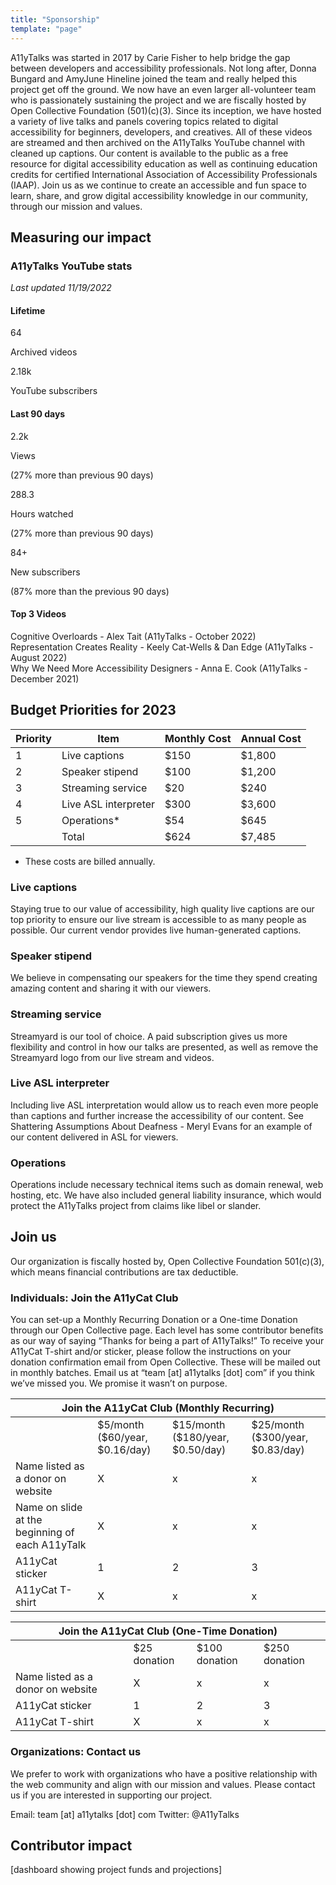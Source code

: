 ```yaml
---
title: "Sponsorship"
template: "page"
---
```

A11yTalks was started in 2017 by Carie Fisher to help bridge the gap between developers and accessibility professionals. Not long after, Donna Bungard and AmyJune Hineline joined the team and really helped this project get off the ground. We now have an even larger all-volunteer team who is passionately sustaining the project and we are fiscally hosted by Open Collective Foundation (501)(c)(3).
Since its inception, we have hosted a variety of live talks and panels covering topics related to digital accessibility for beginners, developers, and creatives. All of these videos are streamed and then archived on the A11yTalks YouTube channel with cleaned up captions.
Our content is available to the public as a free resource for digital accessibility education as well as continuing education credits for certified International Association of Accessibility Professionals (IAAP).
Join us as we continue to create an accessible and fun space to learn, share, and grow digital accessibility knowledge in our community, through our mission and values.

## Measuring our impact

### A11yTalks YouTube stats

*Last updated 11/19/2022*

#### Lifetime
<div class="cards">
  <div class="card">
    <p class="large">64</p>
    <p>Archived videos</p>
  </div>
  <div class="card">
    <p class="large">2.18k</p>
    <p>YouTube subscribers</p>
  </div>
</div>

#### Last 90 days

<div class="cards">
  <div class="card">
    <p class="large">2.2k</p>
    <p>Views</p>
    <p>(27% more than previous 90 days)</p>
  </div>
  <div class="card">
    <p class="large">288.3</p>
    <p>Hours watched</p>
    <p>(27% more than previous 90 days)</p>
  </div>
  <div class="card">
    <p class="large">84+</p>
    <p>New subscribers</p>
    <p>(87% more than the previous 90 days)</p>
  </div>
</div>

<h4 class="centered">Top 3 Videos</h4>
<div class="cards">
  <div class="card inverse">Cognitive Overloards - Alex Tait (A11yTalks - October 2022)</div>
  <div class="card inverse">Representation Creates Reality - Keely Cat-Wells & Dan Edge (A11yTalks - August 2022)</div>
  <div class="card inverse">Why We Need More Accessibility Designers - Anna E. Cook (A11yTalks - December 2021)</div>
</div>

## Budget Priorities for 2023

| Priority | Item | Monthly Cost | Annual Cost |
| -------- | ---- | ------------ | ----------- |
| 1 | Live captions | $150 | $1,800 |
| 2 | Speaker stipend | $100 | $1,200 |
| 3 | Streaming service | $20 | $240 |
| 4 | Live ASL interpreter | $300 | $3,600 |
| 5 | Operations* | $54 | $645 |
| | Total | $624 | $7,485 |
* These costs are billed annually.

### Live captions

Staying true to our value of accessibility, high quality live captions are our top priority to ensure our live stream is accessible to as many people as possible. Our current vendor provides live human-generated captions.

### Speaker stipend

We believe in compensating our speakers for the time they spend creating amazing content and sharing it with our viewers.

### Streaming service

Streamyard is our tool of choice. A paid subscription gives us more flexibility and control in how our talks are presented, as well as remove the Streamyard logo from our live stream and videos.

### Live ASL interpreter

Including live ASL interpretation would allow us to reach even more people than captions and further increase the accessibility of our content. See Shattering Assumptions About Deafness - Meryl Evans for an example of our content delivered in ASL for viewers.

### Operations

Operations include necessary technical items such as domain renewal, web hosting, etc. We have also included general liability insurance, which would protect the A11yTalks project from claims like libel or slander.

## Join us

Our organization is fiscally hosted by, ​Open Collective Foundation 501(c)(3), which means financial contributions are tax deductible.

### Individuals: Join the A11yCat Club

You can set-up a Monthly Recurring Donation or a One-time Donation through our Open Collective page. Each level has some contributor benefits as our way of saying “Thanks for being a part of A11yTalks!”
To receive your A11yCat T-shirt and/or sticker, please follow the instructions on your donation confirmation email from Open Collective. These will be mailed out in monthly batches. Email us at “team [at] a11ytalks [dot] com” if you think we’ve missed you. We promise it wasn’t on purpose.

<table class="centered">
<thead class="inverse">
<tr>
 <th colspan="4">Join the A11yCat Club (Monthly Recurring)</th>
</tr>
</thead>
<tbody>
<tr>
  <td></td>
  <td>$5/month<br/>($60/year, $0.16/day)</td>
  <td>$15/month<br/>($180/year, $0.50/day)</td>
  <td>$25/month<br/>($300/year, $0.83/day)</td>
</tr>
<tr>
  <td class="left">Name listed as a donor on website</td>
  <td>X</td>
  <td>x</td>
  <td>x</td>
</tr>
<tr>
  <td class="left">Name on slide at the beginning of<br/>each A11yTalk</td>
  <td>X</td>
  <td>x</td>
  <td>x</td>
</tr>
<tr>
  <td class="left">A11yCat sticker</td>
  <td>1</td>
  <td>2</td>
  <td>3</td>
</tr>
<tr>
  <td class="left">A11yCat T-shirt</td>
  <td>X</td>
  <td>x</td>
  <td>x</td>
</tr>
</tbody>
</table>

<table class="centered">
<thead class="inverse">
<tr>
 <th colspan="4">Join the A11yCat Club (One-Time Donation)</th>
</tr>
</thead>
<tbody>
<tr>
  <td></td>
  <td>$25 donation</td>
  <td>$100 donation</td>
  <td>$250 donation</td>
</tr>
<tr>
  <td class="left">Name listed as a donor on website</td>
  <td>X</td>
  <td>x</td>
  <td>x</td>
</tr>
<tr>
  <td class="left">A11yCat sticker</td>
  <td>1</td>
  <td>2</td>
  <td>3</td>
</tr>
<tr>
  <td class="left">A11yCat T-shirt</td>
  <td>X</td>
  <td>x</td>
  <td>x</td>
</tr>
</tbody>
</table>

### Organizations: Contact us

We prefer to work with organizations who have a positive relationship with the web community and align with our mission and values. Please contact us if you are interested in supporting our project.

Email: team [at] a11ytalks [dot] com
Twitter: @A11yTalks

## Contributor impact

[dashboard showing project funds and projections]
